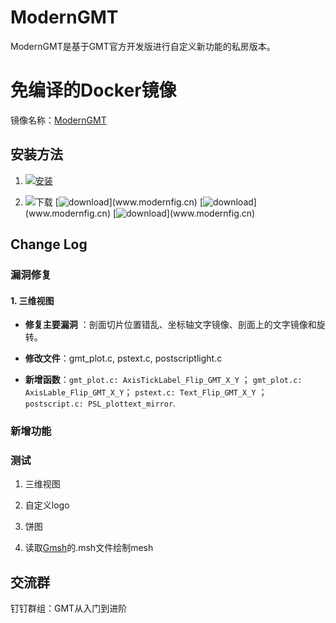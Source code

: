 
# ModernGMT

ModernGMT是基于GMT官方开发版进行自定义新功能的私房版本。

# 免编译的Docker镜像

镜像名称：[ModernGMT](https://hub.docker.com/repository/docker/zguo/moderngmt)

## 安装方法

1. [![安装](https://img.shields.io/badge/源码-编译安装-orange.svg)](install.md)

2. ![下载](https://img.shields.io/badge/二进制-安装包-orange.svg)   [![download](https://img.shields.io/badge/OSX-下载(制作中...)-green.svg)](www.modernfig.cn)  [![download](https://img.shields.io/badge/Windows-下载(制作中...)-green.svg)](www.modernfig.cn)  [![download](https://img.shields.io/badge/Linux-下载(制作中...)-green.svg)](www.modernfig.cn)


## Change Log

### 漏洞修复

#### 1. **三维视图**

* **修复主要漏洞** ：剖面切片位置错乱、坐标轴文字镜像、剖面上的文字镜像和旋转。

* **修改文件**：gmt_plot.c, pstext.c, postscriptlight.c

* **新增函数**：`gmt_plot.c: AxisTickLabel_Flip_GMT_X_Y` ；
 `gmt_plot.c: AxisLable_Flip_GMT_X_Y`； 
 `pstext.c: Text_Flip_GMT_X_Y` ；
 `postscript.c: PSL_plottext_mirror`. 


### 新增功能


### 测试

1. 三维视图

2. 自定义logo

3. 饼图

4. 读取[Gmsh](http://gmsh.info)的.msh文件绘制mesh

## 交流群

钉钉群组：GMT从入门到进阶

